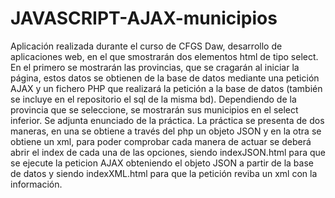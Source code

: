 # JAVASCRIPT-AJAX-municipios
Aplicación realizada durante el curso de CFGS Daw, desarrollo de aplicaciones web, en el que smostrarán dos elementos html de tipo select. En el primero se mostrarán las provincias, que se cragarán al iniciar la página, estos datos se obtienen de la base de datos mediante una petición AJAX y un fichero PHP que realizará la petición a la base de datos (también se incluye en el repositorio el sql de la misma bd). Dependiendo de la provincia que se seleccione, se mostrarán sus municipios en el select inferior. Se adjunta enunciado de la práctica.
La práctica se presenta de dos maneras, en una se obtiene a través del php un objeto JSON y en la otra se obtiene un xml, para poder comprobar cada manera de actuar se deberá abrir el index de cada una de las opciones, siendo indexJSON.html para que se ejecute la peticion AJAX obteniendo el objeto JSON a partir de la base de datos y siendo indexXML.html para que la petición reviba un xml con la información.
